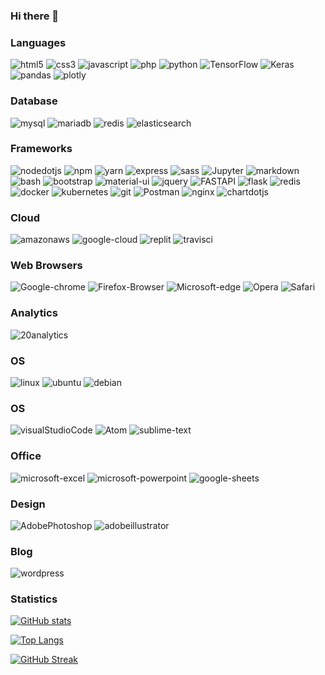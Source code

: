 ### Hi there 👋

<!--
**w3labkr/w3labkr** is a ✨ _special_ ✨ repository because its `README.md` (this file) appears on your GitHub profile.

Here are some ideas to get you started:

- 🔭 I’m currently working on ...
- 🌱 I’m currently learning ...
- 👯 I’m looking to collaborate on ...
- 🤔 I’m looking for help with ...
- 💬 Ask me about ...
- 📫 How to reach me: ...
- 😄 Pronouns: ...
- ⚡ Fun fact: ...
-->

### Languages

<p>
  <img src="https://img.shields.io/badge/HTML5-E34F26?style=for-the-badge&logo=html5&logoColor=white" alt="html5" />
  <img src="https://img.shields.io/badge/CSS3-1572B6?style=for-the-badge&logo=css3&logoColor=white" alt="css3" />
  <img src="https://img.shields.io/badge/JavaScript-F7DF1E?style=for-the-badge&logo=javascript&logoColor=black" alt="javascript" />
  <img src="https://img.shields.io/badge/PHP-777BB4?style=for-the-badge&logo=php&logoColor=white" alt="php" />
  <img src="https://img.shields.io/badge/Python-3776AB?style=for-the-badge&logo=python&logoColor=white" alt="python" />
  <img src="https://img.shields.io/badge/TensorFlow-FF6F00?style=for-the-badge&logo=TensorFlow&logoColor=white" alt="TensorFlow" />
  <img src="https://img.shields.io/badge/Keras-D00000?style=for-the-badge&logo=Keras&logoColor=white" alt="Keras" />
  <img src="https://img.shields.io/badge/Pandas-2C2D72?style=for-the-badge&logo=pandas&logoColor=white" alt="pandas" />
  <img src="https://img.shields.io/badge/Plotly-239120?style=for-the-badge&logo=plotly&logoColor=white" alt="plotly" />
</p>

### Database

<p>
  <img src="https://img.shields.io/badge/MySQL-00000F?style=for-the-badge&logo=mysql&logoColor=white" alt="mysql" />
  <img src="https://img.shields.io/badge/MariaDB-003545?style=for-the-badge&logo=mariadb&logoColor=white" alt="mariadb" />
  <img src="https://img.shields.io/badge/redis-%23DD0031.svg?&style=for-the-badge&logo=redis&logoColor=white" alt="redis" />
  <img src="https://img.shields.io/badge/Elastic_Search-005571?style=for-the-badge&logo=elasticsearch&logoColor=white" alt="elasticsearch" />
</p>

### Frameworks

<p>
  <img src="https://img.shields.io/badge/Node.js-339933?style=for-the-badge&logo=nodedotjs&logoColor=white" alt="nodedotjs" />
  <img src="https://img.shields.io/badge/npm-CB3837?style=for-the-badge&logo=npm&logoColor=white" alt="npm" />
  <img src="https://img.shields.io/badge/Yarn-2C8EBB?style=for-the-badge&logo=yarn&logoColor=white" alt="yarn" />
  <img src="https://img.shields.io/badge/Express.js-000000?style=for-the-badge&logo=express&logoColor=white" alt="express" />
  <img src="https://img.shields.io/badge/Sass-CC6699?style=for-the-badge&logo=sass&logoColor=white" alt="sass" />
  <img src="https://img.shields.io/badge/Jupyter-F37626.svg?&style=for-the-badge&logo=Jupyter&logoColor=white" alt="Jupyter" />
  <img src="https://img.shields.io/badge/Markdown-000000?style=for-the-badge&logo=markdown&logoColor=white" alt="markdown" />
  <img src="https://img.shields.io/badge/Shell_Script-121011?style=for-the-badge&logo=gnu-bash&logoColor=white" alt="bash" />
  <img src="https://img.shields.io/badge/Bootstrap-563D7C?style=for-the-badge&logo=bootstrap&logoColor=white" alt="bootstrap" />
  <img src="https://img.shields.io/badge/Material--UI-0081CB?style=for-the-badge&logo=material-ui&logoColor=white" alt="material-ui" />
  <img src="https://img.shields.io/badge/jQuery-0769AD?style=for-the-badge&logo=jquery&logoColor=white" alt="jquery" />
  <img src="https://img.shields.io/badge/fastapi-109989?style=for-the-badge&logo=FASTAPI&logoColor=white" alt="FASTAPI" />
  <img src="https://img.shields.io/badge/Flask-000000?style=for-the-badge&logo=flask&logoColor=white" alt="flask" />
  <img src="https://img.shields.io/badge/redis-CC0000.svg?&style=for-the-badge&logo=redis&logoColor=white" alt="redis" />
  <img src="https://img.shields.io/badge/Docker-2CA5E0?style=for-the-badge&logo=docker&logoColor=white" alt="docker" />
  <img src="https://img.shields.io/badge/kubernetes-326ce5.svg?&style=for-the-badge&logo=kubernetes&logoColor=white" alt="kubernetes" />
  <img src="https://img.shields.io/badge/Git-F05032?style=for-the-badge&logo=git&logoColor=white" alt="git" />
  <img src="https://img.shields.io/badge/Postman-FF6C37?style=for-the-badge&logo=Postman&logoColor=white" alt="Postman" />
  <img src="https://img.shields.io/badge/Nginx-009639?style=for-the-badge&logo=nginx&logoColor=white" alt="nginx" />
  <img src="https://img.shields.io/badge/Chart.js-FF6384?style=for-the-badge&logo=chartdotjs&logoColor=white" alt="chartdotjs" />
</p>

### Cloud

<p>
  <img src="https://img.shields.io/badge/Amazon AWS-{232F3E}?style=for-the-badge&logo=amazonaws&logoColor=white" alt="amazonaws" />
  <img src="https://img.shields.io/badge/Google_Cloud-4285F4?style=for-the-badge&logo=google-cloud&logoColor=white" alt="google-cloud" />
  <img src="https://img.shields.io/badge/replit-667881?style=for-the-badge&logo=replit&logoColor=white" alt="replit" />
  <img src="https://img.shields.io/badge/travis_CI-3EAAAF?style=for-the-badge&logo=travisci&logoColor=white" alt="travisci" />
</p>

### Web Browsers

<p>
  <img src="https://img.shields.io/badge/Google_chrome-4285F4?style=for-the-badge&logo=Google-chrome&logoColor=white" alt="Google-chrome" />
  <img src="https://img.shields.io/badge/Firefox_Browser-FF7139?style=for-the-badge&logo=Firefox-Browser&logoColor=white" alt="Firefox-Browser" />
  <img src="https://img.shields.io/badge/Microsoft_Edge-0078D7?style=for-the-badge&logo=Microsoft-edge&logoColor=white" alt="Microsoft-edge" />
  <img src="https://img.shields.io/badge/Opera-FF1B2D?style=for-the-badge&logo=Opera&logoColor=white" alt="Opera" />
  <img src="https://img.shields.io/badge/Safari-FF1B2D?style=for-the-badge&logo=Safari&logoColor=white" alt="Safari" />
</p>

### Analytics

<p>
  <img src="https://img.shields.io/badge/Google%20Analytics-E37400?style=for-the-badge&logo=google%20analytics&logoColor=white" alt="20analytics" />
</p>

### OS

<p>
  <img src="https://img.shields.io/badge/Linux-FCC624?style=for-the-badge&logo=linux&logoColor=black" alt="linux" />
  <img src="https://img.shields.io/badge/Ubuntu-E95420?style=for-the-badge&logo=ubuntu&logoColor=white" alt="ubuntu" />
  <img src="https://img.shields.io/badge/Debian-A81D33?style=for-the-badge&logo=debian&logoColor=white" alt="debian" />
</p>

### OS

<p>
  <img src="https://img.shields.io/badge/Visual_Studio_Code-0078D4?style=for-the-badge&logo=visual%20studio%20code&logoColor=white" alt="visualStudioCode" />
  <img src="https://img.shields.io/badge/Atom-66595C?style=for-the-badge&logo=Atom&logoColor=white" alt="Atom" />
  <img src="https://img.shields.io/badge/sublime_text-%23575757.svg?&style=for-the-badge&logo=sublime-text&logoColor=important" alt="sublime-text" />
</p>

### Office

<p>
  <img src="https://img.shields.io/badge/Microsoft_Excel-217346?style=for-the-badge&logo=microsoft-excel&logoColor=white" alt="microsoft-excel" />
  <img src="https://img.shields.io/badge/Microsoft_PowerPoint-B7472A?style=for-the-badge&logo=microsoft-powerpoint&logoColor=white" alt="microsoft-powerpoint" />
  <img src="https://img.shields.io/badge/Google%20Sheets-34A853?style=for-the-badge&logo=google-sheets&logoColor=white" alt="google-sheets" />
</p>

### Design

<p>
  <img src="https://img.shields.io/badge/Adobe%20Photoshop-31A8FF?style=for-the-badge&logo=Adobe%20Photoshop&logoColor=black" alt="AdobePhotoshop" />
  <img src="https://img.shields.io/badge/Adobe%20Illustrator-FF9A00?style=for-the-badge&logo=adobe%20illustrator&logoColor=white" alt="adobeillustrator" />
</p>

### Blog

<p>
  <img src="https://img.shields.io/badge/Wordpress-21759B?style=for-the-badge&logo=wordpress&logoColor=white" alt="wordpress" />
</p>

### Statistics

[![GitHub stats](https://github-readme-stats.vercel.app/api?username=w3labkr&count_private=true&show_icons=true&locale=en)](https://github.com/anuraghazra/github-readme-stats)

[![Top Langs](https://github-readme-stats.vercel.app/api/top-langs?username=w3labkr&show_icons=true&locale=en&layout=compact)](https://github.com/anuraghazra/github-readme-stats)

[![GitHub Streak](https://github-readme-streak-stats.herokuapp.com?user=w3labkr)](https://git.io/streak-stats)
